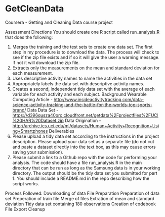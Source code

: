 # GetCleanData
Coursera - Getting and Cleaning Data course project

Assessment Directions
You should create one R script called run_analysis.R that does the following:
1.	Merges the training and the test sets to create one data set. The first step in my procedure is to download the data. The process will check to see if the zip file exists and if so it will give the user a warning message. If not it will download the zip file.
2.	Extracts only the measurements on the mean and standard deviation for each measurement.
3.	Uses descriptive activity names to name the activities in the data set
4.	Appropriately labels the data set with descriptive activity names.
5.	Creates a second, independent tidy data set with the average of each variable for each activity and each subject.
Background
Wearable Computing Article - http://www.insideactivitytracking.com/data-science-activity-tracking-and-the-battle-for-the-worlds-top-sports-brand/
Data
Data Set - https://d396qusza40orc.cloudfront.net/getdata%2Fprojectfiles%2FUCI%20HAR%20Dataset.zip
Data Origination - http://archive.ics.uci.edu/ml/datasets/Human+Activity+Recognition+Using+Smartphones
Deliverables
1.	Please upload a tidy data set according to the instructions in the project description. Please upload your data set as a separate file (do not cut and paste a dataset directly into the text box, as this may cause errors saving your submission).
2.	Please submit a link to a Github repo with the code for performing your analysis. The code should have a file run_analysis.R in the main directory that can be run as long as the Samsung data is in your working directory. The output should be the tidy data set you submitted for part 1. You should include a README.md in the repo describing how the script works.

Process Followed:
Downloading of data
File Preparation
Preparation of data set
Preperation of train file
Merge of files
Extration of mean and standard deviation
Tidy data set containing 180 observations
Creation of codebook
File Export
Cleanup